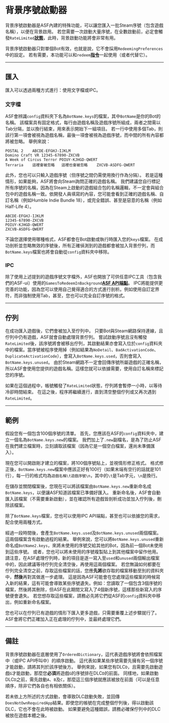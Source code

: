 # 背景序號啟動器

背景序號啟動器是ASF內建的特殊功能，可以讓您匯入一批Steam序號（包含遊戲名稱），以便在背景啟用。 若您需要一次啟動大量序號，在全數啟動前，必定會觸發&#8203;`RateLimited`&#8203;**[狀態](https://github.com/JustArchiNET/ArchiSteamFarm/wiki/FAQ-zh-TW#啟用序號時的狀態是什麼意思)**&#8203;，此時，背景啟動功能將會非常有用。

背景序號啟動器只對單個Bot有效，也就是說，它不會採用&#8203;`RedeemingPreferences`&#8203;中的設定。 若有需要，本功能可以和&#8203;`redeem`&#8203;**[指令](https://github.com/JustArchiNET/ArchiSteamFarm/wiki/Commands-zh-TW)**&#8203;一起使用（或者代替它）。

---

## 匯入

匯入可以透過兩種方式進行：使用文字檔或IPC。

### 文字檔

ASF會辨識&#8203;`config`&#8203;資料夾下名為&#8203;`BotName.keys`&#8203;的檔案，其中&#8203;`BotName`&#8203;是你的Bot的名稱。 該檔案具有固定格式，每行由遊戲名稱及遊戲序號所組成，兩者之間需以Tab分隔，並以換行結束，用來表示開始下一組項目。 若一行中使用多個Tab，則該行第一項會被視為遊戲名稱，最後一項會被視為遊戲序號，而中間的所有內容都將被忽略。 舉例來說：

```text
POSTAL 2    ABCDE-EFGHJ-IJKLM
Domino Craft VR 12345-67890-ZXCVB
A Week of Circus Terror POIUY-KJHGD-QWERT
Terraria    這裡會被忽略   這裡也會被忽略    ZXCVB-ASDFG-QWERT
```

此外，您也可以只輸入遊戲序號（但序號之間仍需使用換行作為分隔）。 若是這種情形，如果能夠，ASF將會向Steam詢問正確的遊戲名稱。 我們建議您自行標記所有序號的名稱，因為在Steam上啟動的遊戲組合包的名稱邏輯，不一定會與組合包中的遊戲名稱一致。依開發人員填寫的內容，您可能會看到正確的遊戲名稱、自訂名稱（例如Humble Indie Bundle 18），或完全錯誤、甚至是惡意的名稱（例如Half-Life 4）。

```text
ABCDE-EFGHJ-IJKLM
12345-67890-ZXCVB
POIUY-KJHGD-QWERT
ZXCVB-ASDFG-QWERT
```

不論您選擇使用哪種格式，ASF都會在Bot啟動或執行時匯入您的&#8203;`keys`&#8203;檔案。 在成功剖析並忽略無效的序號後，所有正確偵測到的遊戲都會被加入背景佇列，而&#8203;`BotName.keys`&#8203;檔案也將會自動從&#8203;`config`&#8203;資料夾中移除。

### IPC

除了使用上述提到的遊戲序號文字檔外，ASF也開放了可供任意IPC工具（包含我們的ASF-ui）使用的&#8203;`GamesToRedeemInBackground`&#8203;**[ASF API端點](https://github.com/JustArchiNET/ArchiSteamFarm/wiki/IPC-zh-TW#asf-api)**&#8203;。 IPC將能提供更完善的功能，因為您可以使用自己覺得適合的方式進行剖析。例如使用自訂定界符，而非強制使用Tab，甚至，您也可以完全自訂序號的格式。

---

## 佇列

在成功匯入遊戲後，它們會被加入至佇列中。 只要Bot與Steam網路保持連線，且佇列中仍有遊戲，ASF就會自動處理背景佇列。 嘗試啟動序號且沒有觸發&#8203;`RateLimited`&#8203;後，該序號將會被移出佇列，其啟動結果亦會寫入位於&#8203;`config`&#8203;資料夾中的檔案。當序號被程序使用掉（例如結果為&#8203;`NoDetail`&#8203;、&#8203;`BadActivationCode`&#8203;、&#8203;`DuplicateActivationCode`&#8203;），會寫入&#8203;`BotName.keys.used`&#8203;，否則會寫入&#8203;`BotName.keys.unused`&#8203;。 由於Steam網路不一定會回傳序號所屬遊戲的正確名稱，所以ASF會使用您提供的遊戲名稱。這樣您就可以依據需要，使用自訂名稱來標記您的序號。

如果在這個過程中，帳號觸發了&#8203;`RateLimited`&#8203;狀態，佇列將會暫停一小時，以等待冷卻時間結束。 在這之後，程序將繼續進行，直到清空整個佇列或又再次遇到&#8203;`RateLimited`&#8203;。

---

## 範例

假設您有一個包含100個序號的清單。 首先，您應該在ASF的&#8203;`config`&#8203;資料夾中，建立一個名為&#8203;`BotName.keys.new`&#8203;的檔案。 我們加上了&#8203;`.new`&#8203;副檔名，是為了防止ASF在我們建立檔案時，立刻讀取該檔案（因為它是一個空白檔案，還尚未準備匯入）。

現在您可以開啟剛才建立的檔案，將100個序號貼上，並視情形修正格式。 格式修正後，&#8203;`BotName.keys.new`&#8203;檔案中應該正好有100行（如果末端有空行的話就是101行），每一行的格式均為&#8203;`遊戲名稱\t遊戲序號\n`&#8203;，其中的&#8203;`\t`&#8203;是Tab字元，&#8203;`\n`&#8203;是換行。

在儲存並關閉檔案後，您現在可以將該檔案由&#8203;`BotName.keys.new`&#8203;重新命名成&#8203;`BotName.keys`&#8203;，以便讓ASF知道該檔案已準備好匯入。 重新命名後，ASF會自動匯入該檔案（不需要重新啟動），並在確認所有遊戲皆剖析成功並加入佇列後，刪除該檔案。

除了&#8203;`BotName.keys`&#8203;檔案，您也可以使用IPC API端點，甚至也可以依據您的需求，配合使用兩種方式。

經過一段時間後，會產生&#8203;`BotName.keys.used`&#8203;及&#8203;`BotName.keys.unused`&#8203;兩個檔案。 這兩個檔案含有啟動過程的結果。 舉例來說，您可以將&#8203;`BotName.keys.unused`&#8203;重新命名成&#8203;`BotName2.keys`&#8203;，來將未使用的序號交給其他的Bot，因為前一個Bot未使用到這些序號。 或者，您也可以將未使用的序號複製貼上到其他檔案中留作他用。 請注意，在ASF處理佇列時，新的項目是逐一寫入至&#8203;`used`&#8203;和&#8203;`unused`&#8203;兩個輸出檔案中的，因此建議等待佇列完全清空後，再使用這兩個檔案。 若您無論如何都要在佇列完全清空之前，存取這些檔案的話，您應&#8203;**先將**&#8203;欲存取的檔案移動至別的資料夾中，&#8203;**然後**&#8203;再對其做進一步處理。 這是因為ASF可能會在您處理這些檔案的時候寫入新的結果，這有可能會導致某些序號遺失。例如：您讀取了一個包含3個序號的檔案，然後將其刪除，但ASF在此期間又寫入了4個新序號，這樣那些新寫入的序號便會遺失。 若您想存取這些檔案，請務必先將它們從ASF的&#8203;`config`&#8203;資料夾中移出，例如重新命名檔案。

您也可以在佇列已有遊戲的情形下匯入更多遊戲，只需要重覆上述步驟就行了。 ASF會將它們正確加入正在處理的佇列中，並最終處理它們。

---

## 備註

背景序號啟動器在底層使用了&#8203;`OrderedDictionary`&#8203;，這代表遊戲序號將會依照檔案中（或IPC API呼叫中）的順序啟動。 這代表如果某些序號需要先擁有另一個序號才能啟動，請將其列於該序號後方。 舉例來說，如果您有DLC &#8203;`D`&#8203;，且需要先啟動遊戲&#8203;`G`&#8203;才能啟動，那麼您&#8203;**必須**&#8203;將遊戲&#8203;`G`&#8203;的序號排在DLC &#8203;`D`的前面。 同樣地，如果啟動DLC &#8203;`D`&#8203;之前，需先啟動&#8203;`A`&#8203;、&#8203;`B`&#8203;及&#8203;`C`&#8203;，那麼這三個序號就應該被放在前面（可以是任意順序，除非它們各自也有相依關係）。

若未依上方所述的方式啟動，會導致DLC啟動失敗，並回傳&#8203;`DoesNotOwnRequiredApp`&#8203;結果。即使您的帳號在完成整個佇列後，得以啟動該DLC，它也不會在此時被啟動。 如果要避免這種錯誤，請務必確保佇列中的DLC被放在遊戲本體之後。